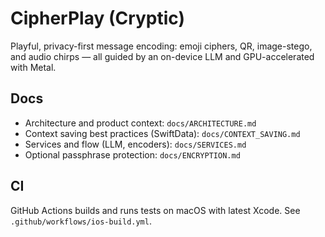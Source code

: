 # CipherPlay (Cryptic)

Playful, privacy-first message encoding: emoji ciphers, QR, image-stego, and audio chirps — all guided by an on-device LLM and GPU-accelerated with Metal.

## Docs
- Architecture and product context: `docs/ARCHITECTURE.md`
- Context saving best practices (SwiftData): `docs/CONTEXT_SAVING.md`
- Services and flow (LLM, encoders): `docs/SERVICES.md`
- Optional passphrase protection: `docs/ENCRYPTION.md`

## CI
GitHub Actions builds and runs tests on macOS with latest Xcode. See `.github/workflows/ios-build.yml`.
